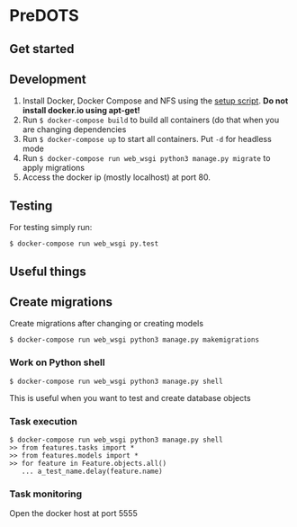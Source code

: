 # PreDOTS


## Get started
## Development
1. Install Docker, Docker Compose and NFS using the [setup script](deployment/ubuntu-setup.sh). **Do not install docker.io using apt-get!**
2. Run `$ docker-compose build` to build all containers (do that when you are changing dependencies
3. Run `$ docker-compose up` to start all containers. Put `-d` for headless mode
4. Run `$ docker-compose run web_wsgi python3 manage.py migrate` to apply migrations
5. Access the docker ip (mostly localhost) at port 80.

## Testing
For testing simply run:

```
$ docker-compose run web_wsgi py.test
```
## Useful things
## Create migrations
Create migrations after changing or creating models
```
$ docker-compose run web_wsgi python3 manage.py makemigrations
```
### Work on Python shell
```
$ docker-compose run web_wsgi python3 manage.py shell
```
This is useful when you want to test and create database objects

### Task execution
```
$ docker-compose run web_wsgi python3 manage.py shell
>> from features.tasks import *
>> from features.models import *
>> for feature in Feature.objects.all() 
   ... a_test_name.delay(feature.name)
```

### Task monitoring
Open the docker host at port 5555

